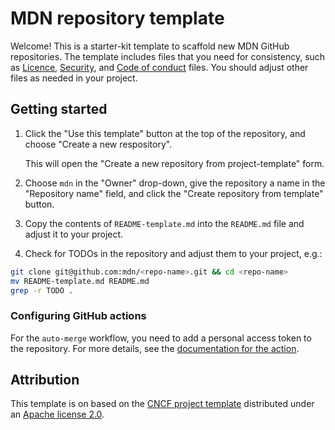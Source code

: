 # MDN repository template

Welcome! This is a starter-kit template to scaffold new MDN GitHub repositories. The template includes files that you need for consistency, such as [Licence](https://github.com/mdn/project-template/blob/main/LICENSE.md), [Security](https://github.com/mdn/project-template/blob/main/SECURITY.md), and [Code of conduct](https://github.com/mdn/project-template/blob/main/CODE_OF_CONDUCT.md) files. You should adjust other files as needed in your project.

## Getting started

1. Click the "Use this template" button at the top of the repository, and choose "Create a new respository".

    This will open the "Create a new repository from project-template" form.

2. Choose `mdn` in the "Owner" drop-down, give the repository a name in the "Repository name" field, and click the "Create repository from template" button.
3. Copy the contents of `README-template.md` into the `README.md` file and adjust it to your project.
4. Check for TODOs in the repository and adjust them to your project, e.g.:

```bash
git clone git@github.com:mdn/<repo-name>.git && cd <repo-name>
mv README-template.md README.md
grep -r TODO .
```

### Configuring GitHub actions

For the `auto-merge` workflow, you need to add a personal access token to the repository.
For more details, see the [documentation for the action](https://github.com/mdn/workflows#auto-merge).

## Attribution

This template is on based on the [CNCF project template](https://github.com/cncf/project-template) distributed under an [Apache license 2.0](https://github.com/cncf/project-template/blob/main/LICENSE).
